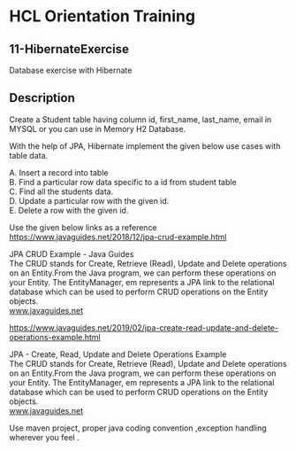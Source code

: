 # HCL Orientation Training

## 11-HibernateExercise  
  Database exercise with Hibernate   


## Description
Create a Student table having column id, first_name, last_name, email in MYSQL or you can use in Memory H2 Database.      
   
With the help of JPA, Hibernate implement the given below use cases with table data.   
   
A. Insert a record into table   
B. Find a particular row data specific to a id from student table      
C. Find all the students data.   
D. Update a particular row with the given id.   
E. Delete a row with the given id.   
   
Use the given below links as a reference    
https://www.javaguides.net/2018/12/jpa-crud-example.html   

JPA CRUD Example - Java Guides   
The CRUD stands for Create, Retrieve (Read), Update and Delete operations on an Entity.From the Java program, we can perform these operations on your Entity. The EntityManager, em represents a JPA link to the relational database which can be used to perform CRUD operations on the Entity objects.   
www.javaguides.net   
   
https://www.javaguides.net/2019/02/jpa-create-read-update-and-delete-operations-example.html      
   
JPA - Create, Read, Update and Delete Operations Example   
The CRUD stands for Create, Retrieve (Read), Update and Delete operations on an Entity.From the Java program, we can perform these operations on your Entity. The EntityManager, em represents a JPA link to the relational database which can be used to perform CRUD operations on the Entity objects.   
www.javaguides.net   
   
   
Use maven project, proper java coding convention ,exception handling wherever you feel .   
